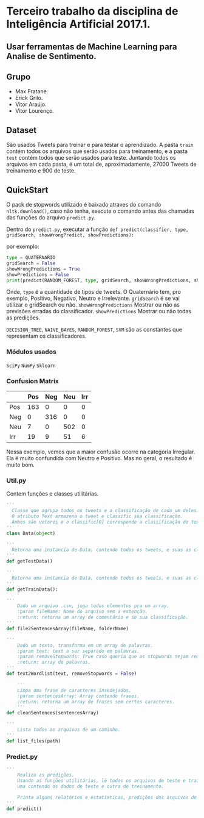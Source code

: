 # Terceiro trabalho da disciplina de Inteligência Artificial 2017.1.

## Usar ferramentas de Machine Learning para Analise de Sentimento.

## Grupo
- Max Fratane.
- Erick Grilo.
- Vitor Araújo.
- Vitor Lourenço.

## Dataset
São usados Tweets para treinar e para testar o aprendizado.
A pasta `train` contém todos os arquivos que serão usados para treinamento, e a pasta `test` contém todos que serão usados para teste.
Juntando todos os arquivos em cada pasta, é um total de, aproximadamente, 27000 Tweets de treinamento e 900 de teste.

## QuickStart

O pack de stopwords utilizado é baixado atraves do comando `nltk.download()`, caso não tenha, execute o comando antes das chamadas das funções do arquivo `predict.py`.

Dentro do `predict.py`, executar a função `def predict(classifier, type, gridSearch, showWrongPredict, showPredictions):`

por exemplo:

``` python
type = QUATERNARIO
gridSearch = False
showWrongPredictions = True
showPredictions = False
print(predict(RANDOM_FOREST, type, gridSearch, showWrongPredictions, showPredictions))
```

Onde,
`type` é a quantidade de tipos de tweets. O Quaternário tem, pro exemplo, Positivo, Negativo, Neutro e Irrelevante.
`gridSearch` é se vai utilizar o gridSearch ou não.
`showWrongPredictions` Mostrar ou não as previsões erradas do classificador.
`showPredictions` Mostrar ou não todas as predições.

`DECISION_TREE`, `NAIVE_BAYES`, `RANDOM_FOREST`, `SVM` são as constantes que representam os classificadores.

### Módulos usados
`SciPy`
`NumPy`
`Sklearn`

### Confusion Matrix
|     | Pos | Neg | Neu | Irr |
|-----|-----|-----|-----|-----|
| Pos | 163 | 0   | 0   | 0   |
| Neg | 0   | 316 | 0   | 0   |
| Neu | 7   | 0   | 502 | 0   |
| Irr | 19  | 9   | 51  | 6   |

Nessa exemplo, vemos que a maior confusão ocorre na categoria Irregular. Ela é muito confundida com Neutro e Positivo.
Mas no geral, o resultado é muito bom.

### Util.py
Contem funções e classes utilitárias.

``` python
'''
  Classe que agrupa todos os tweets e a classificação de cada um deles.
  O atributo Text armazena o tweet e classific sua classificação.
  Ambos são vetores e o classific[0] corresponde a classificação do text[0].
'''
class Data(object)
```

``` python
'''
  Retorna uma instancia de Data, contendo todos os tweets, e suas as classificações, de todos os arquivos da pasta test.
'''
def getTestData()
```

``` python
'''
  Retorna uma instancia de Data, contendo todos os tweets, e suas as classificações, de todos os arquivos da pasta train.
'''
def getTrainData():
```

``` python
'''
    Dado um arquivo .csv, joga todos elementos pra um array.
    :param fileName: Nome do arquivo sem a extenção.
    :return: retorna um array de comentário e se sua classificação.
'''
def file2SentencesArray(fileName, folderName)
```

``` python
'''
    Dado um texto, transforma em um array de palavras.
    :param text: text a ser separado em palavras.
    :param removeStopwords: True caso queria que as stopwords sejam removidas, False(padrão) caso contrário.
    :return: array de palavras.
'''
def text2Wordlist(text, removeStopwords = False)
```

``` python
    '''
    Limpa uma frase de caracteres insedejados.
    :param sentencesArray: Array contendo frases.
    :return: retorna um array de frases sem certos caracteres.
    '''
def cleanSentences(sentencesArray)
```

``` python
'''
    Lista todos os arquivos de um caminho.
'''
def list_files(path)
```
### Predict.py


``` python
'''
    Realiza as predições.
    Usando as funções utilitárias, lê todos os arquivos de teste e train, joga tudo para duas instancias de Data,
    uma contendo os dados de teste e outra de treinamento.
    
    Printa alguns relatórios e estatísticas, predições dos arquivos de teste e a confusion matrix.
'''
def predict()
```
